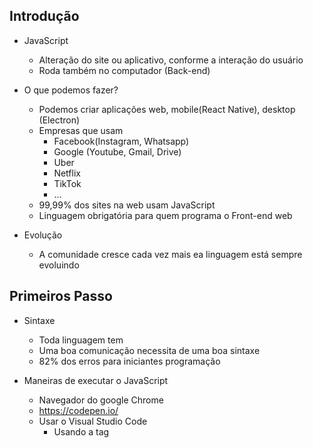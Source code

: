 ## Introdução ##
- JavaScript
  - Alteração do site ou aplicativo, conforme a interação do usuário
  - Roda também no computador (Back-end)

- O que podemos fazer?
  - Podemos criar aplicações web, mobile(React Native), desktop (Electron)
  - Empresas que usam
    - Facebook(Instagram, Whatsapp)
    - Google (Youtube, Gmail, Drive)
    - Uber
    - Netflix
    - TikTok
    - ...
  - 99,99% dos sites na web usam JavaScript
  - Linguagem obrigatória para quem programa o Front-end web

- Evolução
  - A comunidade cresce cada vez mais ea linguagem está sempre evoluindo

## Primeiros Passo ##
- Sintaxe
  - Toda linguagem tem
  - Uma boa comunicação necessita de uma boa sintaxe
  - 82% dos erros para iniciantes programação

- Maneiras de executar o JavaScript
  - Navegador do google Chrome
  - https://codepen.io/
  - Usar o Visual Studio Code
    - Usando a tag <script>
    - Obrir no navegador

- Comentarios
  - // --> comentario em linha
  - /* */ --> comentário de bloco
  
## Tipos de dados ##
- Introdução
  - Gramática
    - Elementos de linguagem e suas combinações
    - A arte de falar e escrever corretamente
  - Vocabulário
    - Conjunto de termos e expressões
    - Agupamento de palavras
  - Precisamos saber como escrever
  - precisamos saber os significados
  - Precisamos continuar aprendendo, para crescer nosso vocabulário

- String
  - Cadeia de caracteres
    - "" --> aspas duplas
    - '' --> aspas simples
    - ´´ --> template literals ou template string

- Number
  - Numeros
    - 33 --> inteiro
    - 12.5 --> reais
    - NaN --> not a number
    - Infinity --> infinito

- Boolean
  - Somente 2 valores 
    - True --> Verdadeiro
    - False --> falso

- Undefined vs null
  - Undefined --> Indefinido
  - Null
    - Nulo
    - objeto que não possui nada dentro
    - Diferente de indefinido

- Object
  - Ojeto
  - Propriedades / Atributos
  - Funcionalidades / Métodos
  - Ex...
    - { propriedade: valor}

- Array(Vetores)
  - Uma lista
  - Argumento de dado
  - Ex...
    - ["Mayk", 36]

- Conclusão
  - Tipos de dados
    - Conforme o ECMAScript standard temos 9 tipos de dados
  
  - Data Types
    - Primitivo / Primitive value
    - Structural
    - Structural Primitive
  
  - Primitivos
    - String
    - Number
    - Boolean
    - Undefined
    - Symbol
    - BigInt
  
  - Estruturais
    - Object
      - Array
      - Map
      - Set
      - Date
      * ...
    - Function
  
  - Primitivo Estrutural / Structural Root Primitiva
    - Null

    
## Variáveis ##
- Conhecendo as variáveis
  - Nomes simbólicos para receber algum valor
  - Atalhos de código
  - Identificadores
  - 3 palavra reservadas para criar uma variável
    - var
    - let
    - const
  
- Tipos dinâmicos
  - O JS é uma linguagem fracamente tipada e dinâmica
  - Variáveis não precisam ter um tipo previamente definido
  - Podemos mudar o conteúdo da variável

- Scope e var, let Const
  - Scope
    - Escopo determina a visibilidade de alguma variável no JS
  - Var
    - Permite leitura de diferentes scopos
  - Let e Const
    - Permite leitura da variável apenas dentro do escopo que ela se encontra

- Nomeando variáveis
  - Js é case-sensitive
  - JS aceita a cadeia de caracteres Unicode
  - Posso:
    - Iniciar com esses caracteres especiais: $
    - Iniciar com letras
    - colocar acentos
    - Letras maísculas e minúsculas fazem diferença
  - Não posso
    - Iniciar com números
    - Colocar espaçõs vazios
  - Ideal
    - Criar nomes que fazem sentido
    - Que explique o que a variável é ou faz
    - camelCase
    - snake_case
    - Escrever em inglês


## Praticando e Avançado ##
- Declaration assingnment var
  - Ex...
    - var name --> Declara
    - name = "mike" --> atribui
    - console.log(typeof name) --> verifica o nome

- Agrupando declarações
  - Ex...
    - let age, isHuman --> Declaração de variável agrupada
    - age = 18
    - isHuman = true
    - console.log(name, age, isHuman)

-Concatenando e interpolando variáveis
  - Ex...
    console.log('O ' + ' tem ' + age + ' anos.')
  - Ex...
    - Interpolando valores com template literals or template strings
      - console.log(`O ${name} tem ${age} anos.`)

- Objects
  - Ex...
    - const person = { 
      name: 'John',
      age: 30,
      weight: 88.6,
      isAdmin: true
    }
    - console.log(person) --> imprime o objeto
    -console.log(person.age) --> imprime um atributo do objeto

- Arrays
  - Ex...
    - const animals = [
      'Lion',
      'Monkey',
      'Cat'
    ]
    - console.log(animals[0]) --> Para imprimir a posição do array


## Funções ##
- Functions
  - Agrupar código
  - Ajuda e explicar melhor o código
  - Ajuda a repetir código
  - Ex de criação da função
    - function nomeDaFuncao() {

    }
  -Ex para executar/chamar a função
    - nomeDaFuncao()

- Argumentos e Parâmetros
  - function expression/function anonymous
    - Ex...
      const sum = function(){

      }
      sum()
  
  - Parametros da função (parameters)
    - Ex...
      const sum = function(number1, number21){
        console.log(number1 + number2)
      }
      sum(2,3) --> arguments - argumentos

- Retornando valores dentro da função
  - Ex...
      const sum = function(number1, number21){
        let total = (number1 + number2)
        return total
      }
      sum(2,3) --> arguments - argumentos
      console.log(sum(number1, number2))
  
- Function scope  
  Ex...
    let subject = 'create video'
    function createThink(subject){
      subject = 'study'
      return subject
    }
    console.log(createThink(subject))
    console.log(subject)

- Function Hoisting
  - Ex...
    saymyname()

    function sayMyName() {
      console.log('mayk')
    }

- Arrow function
  - Ex...
    const sayMyName = (name) => {
      console.log(name)
    }
    sayMyName('name')

- Callback function
  - Função que passa outra função
  - Ex...
    function sayMyName(name) {
      console.log(name)
    }
    sayMyName(
      () => {
        console.log('Estou em uma callback')
      }
    )

- Funções construtoras
  - Expressão new
  - Criar um novo objeto
  - this keyword
  - Ex...
    function Person() {
      this.name = name
    }

    const mayk = new Person("Mayk")
    const mayk = new Person("Joao")
    console.log(mayk)
    console.log(joao)

## Manipulando dados ##
- Prototype
  - prototype-based language
  - prototype chain
  - __proto__
  - Ex...
    23.0.__proto__
    "daniel".__proto__

- Type conversion coersion
  - Type conversion (typecasting) vs Type coersion
  - Alteração de um tipo de dado para outro tipo
  - Ex...
    console.log('9' + 5) --> Resultado 95
    console.log(Number('9') + 5) --> Resultado 14

- Strings em números
  - Manipulando Strings e Números
  - Transformar String em Número e Número em String
  - Ex...
    let string = '123'
    console.log(Number(string))
    let number = 321
    console.log(String(number))

- Contando caracteres e digitos
  - Contar quantos caracteres tem uma palavra e quantos digitos tem um numero
  - Ex...
    let word = "Paralelepipedo"
    console.log(word.lenght)
    let number = 1234
    console.log(String(number).length)

- Casas decimais
  - Transformar um número quebrado com 2 casas decimais e trocar por ponto por vírgula
  - Ex...
    let number = 354.33452345
    console.log(number.toFixed(2).replace(".",","))

- Maiúsculas e minúsculas
  - Transformar letras minúsculas em maiúscula. faça o contrário também
  - Ex...
    let word = "Programas é muito bacana"
    console.log(word.toUpperCase()) --> Tudo Maiuscula
    console.log(word.toLowerCase()) --> Tudo minuscula

- Separando strings
  - Separe um texto que contem espaços, em um novo array onde cada texto é uma posição do array
    Depois disso, transforme o array em um texto e onde eram espaços, coloque _
  Ex...
    let phrase = "Eu quero viver o Amor!"
    let myArray = phrase.split(" ")
    let phraseWithUnderscore = myArray.join("_")
    console.log(phraseWithUnderscore)

- Encontrando palavras em frases
  - Verificar se o texto contém a palavra amor
  - Ex...
    let phrase = "Eu quero viver o amor"
    console.log(phrase.includes("amor"))

- Criando array com construtor
  - Criar um array com contrutor
  - Ex...
    let myArray = new Array('a', 'b', 'c')
    console.log(myArray)

- Elementos do Array
  - Contar elementos de um array
  - console.log([
    "a",
    {type: "array"},
    function(){return "alo"}
  ]).length

- Strings para arrays
  - Transformar uma cadeia de caracteres em elementos de um array
  - Ex...
    let word = "manipulação"
    console.log(Array.from(word))

- Manipulando arrays
  - Manipulando arrays
    let techs = ["html","css","js"]
  - Adcionar um item no fim
    techs.push("nodejs"))
  - Adicionar no começo
    techs.unshift(sql)
  - Remover do fim
    techs.pop()
  - remover do começo
    techs.shift
  - pegar somente alguns elementos do array
    console.log(techs.slice(1, 3))
  - Remover 1 ou mais items em qualquer posição do array
    techs.splice(1, 2) --> primeiro elemento o index, segundo elemento quantidade
  - Econtrar a posição de um elemento no array
    let index = techs.indexOf('css') --> Descobrir em qual posição esta o elemento
    techs.splice(index, 1)

## Expressões e Operadores ##

## Condicionais e controle de fluxo ##

## Estruturas de repetição ##

## Consolidando com exercícios ##
